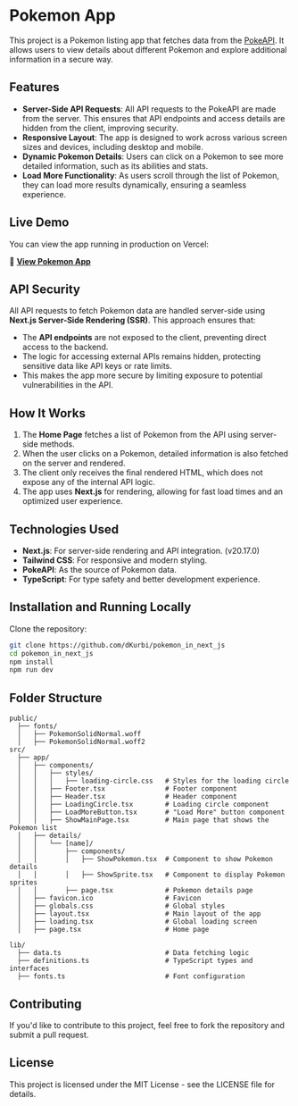 # Pokemon App

This project is a Pokemon listing app that fetches data from the [PokeAPI](https://pokeapi.co/). It allows users to view details about different Pokemon and explore additional information in a secure way.

## Features

- **Server-Side API Requests**: All API requests to the PokeAPI are made from the server. This ensures that API endpoints and access details are hidden from the client, improving security.
- **Responsive Layout**: The app is designed to work across various screen sizes and devices, including desktop and mobile.
- **Dynamic Pokemon Details**: Users can click on a Pokemon to see more detailed information, such as its abilities and stats.
- **Load More Functionality**: As users scroll through the list of Pokemon, they can load more results dynamically, ensuring a seamless experience.

## Live Demo

You can view the app running in production on Vercel:

🔗 **<a href="https://pokemon-in-next-js.vercel.app/" target="_blank">View Pokemon App</a>**


## API Security

All API requests to fetch Pokemon data are handled server-side using **Next.js Server-Side Rendering (SSR)**. This approach ensures that:

- The **API endpoints** are not exposed to the client, preventing direct access to the backend.
- The logic for accessing external APIs remains hidden, protecting sensitive data like API keys or rate limits.
- This makes the app more secure by limiting exposure to potential vulnerabilities in the API.

## How It Works

1. The **Home Page** fetches a list of Pokemon from the API using server-side methods.
2. When the user clicks on a Pokemon, detailed information is also fetched on the server and rendered.
3. The client only receives the final rendered HTML, which does not expose any of the internal API logic.
4. The app uses **Next.js** for rendering, allowing for fast load times and an optimized user experience.

## Technologies Used

- **Next.js**: For server-side rendering and API integration. (v20.17.0)
- **Tailwind CSS**: For responsive and modern styling.
- **PokeAPI**: As the source of Pokemon data.
- **TypeScript**: For type safety and better development experience.

## Installation and Running Locally

Clone the repository:

   ```bash
   git clone https://github.com/dKurbi/pokemon_in_next_js
   cd pokemon_in_next_js
   npm install
   npm run dev
```
   

## Folder Structure 
```
public/
  ├── fonts/
  │   ├── PokemonSolidNormal.woff
  │   ├── PokemonSolidNormal.woff2
src/
  ├── app/
  │   ├── components/
  │   │   ├── styles/
  │   │   │   ├── loading-circle.css   # Styles for the loading circle
  │   │   ├── Footer.tsx               # Footer component
  │   │   ├── Header.tsx               # Header component
  │   │   ├── LoadingCircle.tsx        # Loading circle component
  │   │   ├── LoadMoreButton.tsx       # "Load More" button component
  │   │   ├── ShowMainPage.tsx         # Main page that shows the Pokemon list
  │   ├── details/
  │   │   └── [name]/
  │   │       ├── components/
  │   │       │   ├── ShowPokemon.tsx  # Component to show Pokemon details
  │   │       │   ├── ShowSprite.tsx   # Component to display Pokemon sprites
  │   │       ├── page.tsx             # Pokemon details page
  │   ├── favicon.ico                  # Favicon
  │   ├── globals.css                  # Global styles
  │   ├── layout.tsx                   # Main layout of the app
  │   ├── loading.tsx                  # Global loading screen
  │   ├── page.tsx                     # Home page

lib/
  ├── data.ts                          # Data fetching logic
  ├── definitions.ts                   # TypeScript types and interfaces
  ├── fonts.ts                         # Font configuration
```

## Contributing
If you'd like to contribute to this project, feel free to fork the repository and submit a pull request.

## License
This project is licensed under the MIT License - see the LICENSE file for details.
